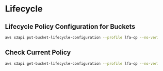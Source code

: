 # Lifecycle

## Lifecycle Policy Configuration for Buckets

```bash
aws s3api put-bucket-lifecycle-configuration --profile lfa-cp --no-verify-ssl --region lfa --bucket rubinobs-lfa-cp --lifecycle-configuration file://lfa-cp-lifecycle.json
```

## Check Current Policy

```bash
aws s3api get-bucket-lifecycle-configuration --profile lfa-cp --no-verify-ssl --region lfa --bucket rubinobs-lfa-cp
```
